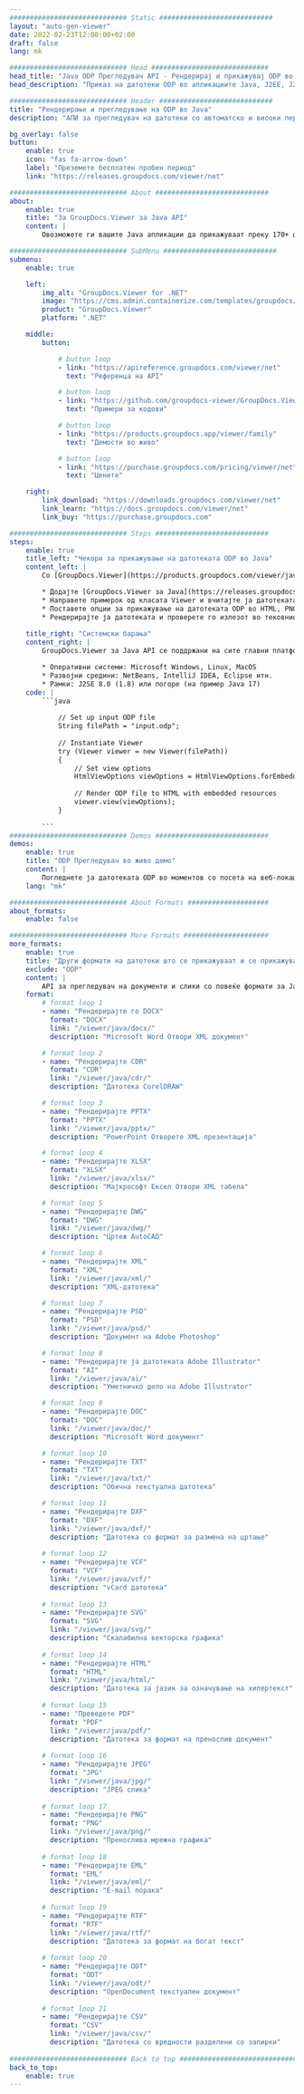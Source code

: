 ```yaml
---
############################# Static ############################
layout: "auto-gen-viewer"
date: 2022-02-23T12:00:00+02:00
draft: false
lang: mk

############################# Head #############################
head_title: "Java ODP Прегледувач API - Рендерирај и прикажувај ODP во Java апликации"
head_description: "Приказ на датотеки ODP во апликациите Java, J2EE, J2SE. Поддржува прегледување на 170+ формати на документи и датотеки со слики во HTML, PDF или режим на слика со напредни функции за управување со опциите за прегледување документи."

############################# Header ############################
title: "Рендерирање и прегледување на ODP во Java" 
description: "АПИ за прегледувач на датотеки со автоматско и високи перформанси ODP за апликации базирани на Java, J2EE и J2SE, што поддржува широк опсег на дополнителни функции за прилагодување на изгледот на форматот на излезниот документ." 

bg_overlay: false
button:
    enable: true
    icon: "fas fa-arrow-down"
    label: "Преземете бесплатен пробен период"
    link: "https://releases.groupdocs.com/viewer/net"

############################# About ############################
about:
    enable: true
    title: "За GroupDocs.Viewer за Java API" 
    content: |
        Овозможете ги вашите Java апликации да прикажуваат преку 170+ формати на датотеки во HTML, PDF или режими на слика користејќи GroupDocs.Viewer за Java API без инсталиран дополнителен софтвер; како што се Microsoft Office, Apache Open Office, Adobe Acrobat Reader итн. Програмерите можат лесно да ги прегледуваат сите популарни слики и типови документи, вклучувајќи Microsoft Office, OpenDocument, HTML, PDF, Archive, Diagrams, Photoshop, AutoCAD и формати на програмски јазици во Java апликациите со брзо и најквалитетно рендерирање.

############################# SubMenu ############################
submenu:
    enable: true

    left:
        img_alt: "GroupDocs.Viewer for .NET"
        image: "https://cms.admin.containerize.com/templates/groupdocs/images/product-logos/90x90-noborder/groupdocs-viewer-net.png"
        product: "GroupDocs.Viewer"
        platform: ".NET"

    middle:
        button:

            # button loop
            - link: "https://apireference.groupdocs.com/viewer/net"
              text: "Референца на API"

            # button loop
            - link: "https://github.com/groupdocs-viewer/GroupDocs.Viewer-for-.NET"
              text: "Примери за кодови"

            # button loop
            - link: "https://products.groupdocs.app/viewer/family"
              text: "Демости во живо"

            # button loop
            - link: "https://purchase.groupdocs.com/pricing/viewer/net"
              text: "Цените"

    right:
        link_download: "https://downloads.groupdocs.com/viewer/net"
        link_learn: "https://docs.groupdocs.com/viewer/net"
        link_buy: "https://purchase.groupdocs.com"

############################# Steps ############################
steps:
    enable: true
    title_left: "Чекори за прикажување на датотеката ODP во Java" 
    content_left: |
        Со [GroupDocs.Viewer](https://products.groupdocs.com/viewer/java/) може да го преведете ODP во HTML, JPEG, PNG или PDF во неколку чекори.

        * Додајте [GroupDocs.Viewer за Java](https://releases.groupdocs.com/viewer/java/) како зависност на вашиот проект. 
        * Направете примерок од класата Viewer и вчитајте ја датотеката ODP со целосна патека. 
        * Поставете опции за прикажување на датотеката ODP во HTML, PNG, JPEG или PDF формат. 
        * Рендерирајте ја датотеката и проверете го излезот во тековниот директориум. 
        
    title_right: "Системски барања" 
    content_right: |
        GroupDocs.Viewer за Java API се поддржани на сите главни платформи и оперативни системи. Пред да го извршите кодот подолу, проверете дали ги имате инсталирано следните предуслови на вашиот систем.

        * Оперативни системи: Microsoft Windows, Linux, MacOS 
        * Развојни средини: NetBeans, IntelliJ IDEA, Eclipse итн. 
        * Рамки: J2SE 8.0 (1.8) или погоре (на пример Java 17) 
    code: |
        ```java
                        
            // Set up input ODP file
            String filePath = "input.odp";
        
            // Instantiate Viewer
            try (Viewer viewer = new Viewer(filePath))
            {
            	// Set view options 
            	HtmlViewOptions viewOptions = HtmlViewOptions.forEmbeddedResources();
                    
            	// Render ODP file to HTML with embedded resources
            	viewer.view(viewOptions);
            }
             
        ```
############################# Demos ############################
demos:
    enable: true
    title: "ODP Прегледувач во живо демо"
    content: |
        Погледнете ја датотеката ODP во моментов со посета на веб-локацијата [GroupDocs.Viewer Online Apps](https://products.groupdocs.app/viewer/odp).
    lang: "mk"

############################# About Formats ####################
about_formats:
    enable: false

############################# More Formats #####################
more_formats:
    enable: true
    title: "Други формати на датотеки што се прикажуваат и се прикажуваат со користење на Java"
    exclude: "ODP"
    content: |
        API за прегледувач на документи и слики со повеќе формати за Java. Погледнете некои од популарните формати на датотеки подолу без никакви надворешни гледачи.
    format: 
        # format loop 1
        - name: "Рендерирајте го DOCX"
          format: "DOCX"
          link: "/viewer/java/docx/"
          description: "Microsoft Word Отвори XML документ" 

        # format loop 2
        - name: "Рендерирајте CDR" 
          format: "CDR"
          link: "/viewer/java/cdr/"
          description: "Датотека CorelDRAW" 

        # format loop 3
        - name: "Рендерирајте PPTX"
          format: "PPTX"
          link: "/viewer/java/pptx/"
          description: "PowerPoint Отворете XML презентација" 

        # format loop 4
        - name: "Рендерирајте XLSX"
          format: "XLSX"
          link: "/viewer/java/xlsx/"
          description: "Мајкрософт Ексел Отвори XML табела" 

        # format loop 5
        - name: "Рендерирајте DWG"
          format: "DWG"
          link: "/viewer/java/dwg/"
          description: "Цртеж AutoCAD"

        # format loop 6
        - name: "Рендерирајте XML"
          format: "XML"
          link: "/viewer/java/xml/"
          description: "XML-датотека"

        # format loop 7
        - name: "Рендерирајте PSD"
          format: "PSD"
          link: "/viewer/java/psd/"
          description: "Документ на Adobe Photoshop"

        # format loop 8
        - name: "Рендерирајте ја датотеката Adobe Illustrator"
          format: "AI"
          link: "/viewer/java/ai/"
          description: "Уметничко дело на Adobe Illustrator"

        # format loop 9
        - name: "Рендерирајте DOC"
          format: "DOC"
          link: "/viewer/java/doc/"
          description: "Microsoft Word документ" 

        # format loop 10
        - name: "Рендерирајте TXT" 
          format: "TXT"
          link: "/viewer/java/txt/"
          description: "Обична текстуална датотека" 

        # format loop 11
        - name: "Рендерирајте DXF" 
          format: "DXF"
          link: "/viewer/java/dxf/"
          description: "Датотека со формат за размена на цртање"  
          
        # format loop 12
        - name: "Рендерирајте VCF"
          format: "VCF"
          link: "/viewer/java/vcf/"
          description: "vCard датотека"  
              
        # format loop 13
        - name: "Рендерирајте SVG"
          format: "SVG"
          link: "/viewer/java/svg/"
          description: "Скалабилна векторска графика" 
          
        # format loop 14
        - name: "Рендерирајте HTML"
          format: "HTML"
          link: "/viewer/java/html/"
          description: "Датотека за јазик за означување на хипертекст" 
          
        # format loop 15
        - name: "Преведете PDF"
          format: "PDF"
          link: "/viewer/java/pdf/"
          description: "Датотека за формат на пренослив документ"
          
        # format loop 16
        - name: "Рендерирајте JPEG"
          format: "JPG"
          link: "/viewer/java/jpg/"
          description: "JPEG слика"
          
        # format loop 17
        - name: "Рендерирајте PNG"
          format: "PNG"
          link: "/viewer/java/png/"
          description: "Пренослива мрежна графика" 
          
        # format loop 18
        - name: "Рендерирајте EML"
          format: "EML"
          link: "/viewer/java/eml/"
          description: "E-mail порака" 
          
        # format loop 19
        - name: "Рендерирајте RTF"
          format: "RTF"
          link: "/viewer/java/rtf/"
          description: "Датотека за формат на богат текст" 
          
        # format loop 20
        - name: "Рендерирајте ODT"
          format: "ODT"
          link: "/viewer/java/odt/"
          description: "OpenDocument текстуален документ" 
          
        # format loop 21
        - name: "Рендерирајте CSV"
          format: "CSV"
          link: "/viewer/java/csv/"
          description: "Датотека со вредности разделени со запирки" 
          
############################# Back to top ###############################
back_to_top:
    enable: true
---
```

